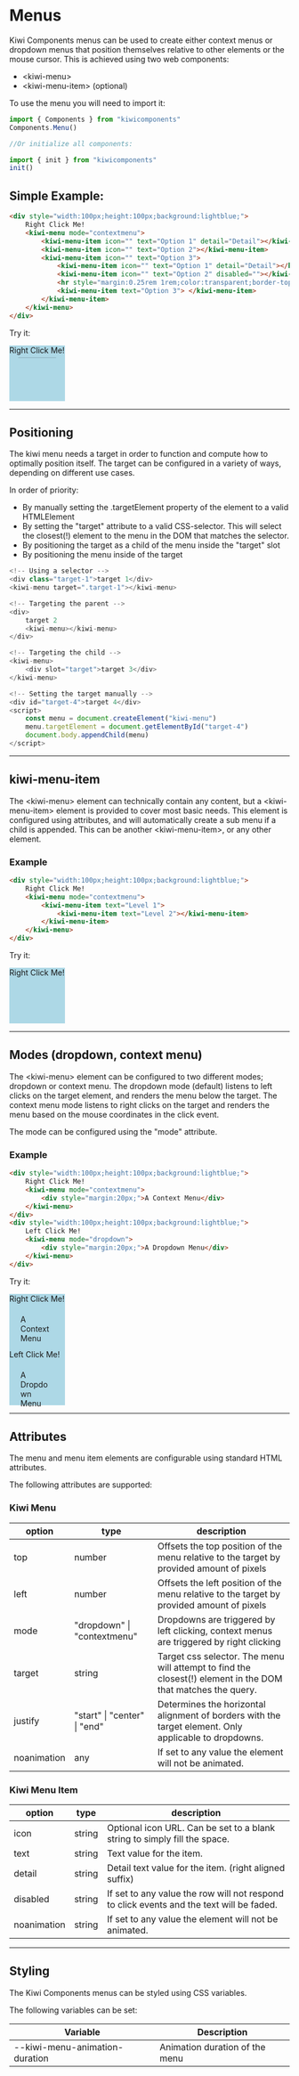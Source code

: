 # Menus

Kiwi Components menus can be used to create either context menus or dropdown menus that position themselves relative to other elements or the mouse cursor. This is achieved using two web components:

-   \<kiwi-menu>
-   \<kiwi-menu-item> (optional)

To use the menu you will need to import it:

```javascript
import { Components } from "kiwicomponents"
Components.Menu()

//Or initialize all components:

import { init } from "kiwicomponents"
init()
```

## Simple Example:

```html
<div style="width:100px;height:100px;background:lightblue;">
	Right Click Me!
	<kiwi-menu mode="contextmenu">
		<kiwi-menu-item icon="" text="Option 1" detail="Detail"></kiwi-menu-item>
		<kiwi-menu-item icon="" text="Option 2"></kiwi-menu-item>
		<kiwi-menu-item icon="" text="Option 3">
			<kiwi-menu-item icon="" text="Option 1" detail="Detail"></kiwi-menu-item>
			<kiwi-menu-item icon="" text="Option 2" disabled=""></kiwi-menu-item>
			<hr style="margin:0.25rem 1rem;color:transparent;border-top:1px solid black;opacity:0.1;" />
			<kiwi-menu-item text="Option 3"> </kiwi-menu-item>
		</kiwi-menu-item>
	</kiwi-menu>
</div>
```

Try it:

<div style="width:100px;height:100px;background:lightblue;-moz-osx-font-smoothing:unset;-webkit-text-size-adjust:unset;">
	Right Click Me!
	<kiwi-menu mode="contextmenu">
		<kiwi-menu-item icon="" text="Option 1" detail="Detail"></kiwi-menu-item>
		<kiwi-menu-item icon="" text="Option 2"></kiwi-menu-item>
		<kiwi-menu-item icon="" text="Option 3">
			<kiwi-menu-item icon="" text="Option 1" detail="Detail"></kiwi-menu-item>
			<kiwi-menu-item icon="" text="Option 2" disabled=""></kiwi-menu-item>
			<hr style="margin:0.25rem 1rem;color:transparent;border-top:1px solid black;opacity:0.1;">
			<kiwi-menu-item text="Option 3"> </kiwi-menu-item>
		</kiwi-menu-item>
	</kiwi-menu>
</div>

---

## Positioning

The kiwi menu needs a target in order to function and compute how to optimally position itself. The target can be configured in a variety of ways, depending on different use cases.

In order of priority:

-   By manually setting the .targetElement property of the element to a valid HTMLElement
-   By setting the "target" attribute to a valid CSS-selector. This will select the closest(!) element to the menu in the DOM that matches the selector.
-   By positioning the target as a child of the menu inside the "target" slot
-   By positioning the menu inside of the target

```javascript
<!-- Using a selector -->
<div class="target-1">target 1</div>
<kiwi-menu target=".target-1"></kiwi-menu>

<!-- Targeting the parent -->
<div>
	target 2
	<kiwi-menu></kiwi-menu>
</div>

<!-- Targeting the child -->
<kiwi-menu>
	<div slot="target">target 3</div>
</kiwi-menu>

<!-- Setting the target manually -->
<div id="target-4">target 4</div>
<script>
	const menu = document.createElement("kiwi-menu")
	menu.targetElement = document.getElementById("target-4")
	document.body.appendChild(menu)
</script>

```

---

## kiwi-menu-item

The \<kiwi-menu> element can technically contain any content, but a \<kiwi-menu-item> element is provided to cover most basic needs. This element is configured using attributes, and will automatically create a sub menu if a child is appended. This can be another \<kiwi-menu-item>, or any other element.

### Example

```html
<div style="width:100px;height:100px;background:lightblue;">
	Right Click Me!
	<kiwi-menu mode="contextmenu">
		<kiwi-menu-item text="Level 1">
			<kiwi-menu-item text="Level 2"></kiwi-menu-item>
		</kiwi-menu-item>
	</kiwi-menu>
</div>
```

Try it:

<div style="width:100px;height:100px;background:lightblue;">
	Right Click Me!
	<kiwi-menu mode="contextmenu">
		<kiwi-menu-item text="Level 1">
			<kiwi-menu-item text="Level 2"></kiwi-menu-item>
		</kiwi-menu-item>
	</kiwi-menu>
</div>

---

## Modes (dropdown, context menu)

The \<kiwi-menu> element can be configured to two different modes; dropdown or context menu. The dropdown mode (default) listens to left clicks on the target element, and renders the menu below the target. The context menu mode listens to right clicks on the target and renders the menu based on the mouse coordinates in the click event.

The mode can be configured using the "mode" attribute.

### Example

```html
<div style="width:100px;height:100px;background:lightblue;">
	Right Click Me!
	<kiwi-menu mode="contextmenu">
		<div style="margin:20px;">A Context Menu</div>
	</kiwi-menu>
</div>
<div style="width:100px;height:100px;background:lightblue;">
	Left Click Me!
	<kiwi-menu mode="dropdown">
		<div style="margin:20px;">A Dropdown Menu</div>
	</kiwi-menu>
</div>
```

Try it:

<div style="width:100px;height:100px;background:lightblue;">
	Right Click Me!
	<kiwi-menu mode="contextmenu">
		<div style="margin:20px;">A Context Menu</div>
	</kiwi-menu>
</div>
<div style="width:100px;height:100px;background:lightblue;">
	Left Click Me!
	<kiwi-menu mode="dropdown">
		<div style="margin:20px;">A Dropdown Menu</div>
	</kiwi-menu>
</div>

---

## Attributes

The menu and menu item elements are configurable using standard HTML attributes.

The following attributes are supported:

### Kiwi Menu

| option      | type                         | description                                                                                                  |
| ----------- | ---------------------------- | ------------------------------------------------------------------------------------------------------------ |
| top         | number                       | Offsets the top position of the menu relative to the target by provided amount of pixels                     |
| left        | number                       | Offsets the left position of the menu relative to the target by provided amount of pixels                    |
| mode        | "dropdown" \| "contextmenu"  | Dropdowns are triggered by left clicking, context menus are triggered by right clicking                      |
| target      | string                       | Target css selector. The menu will attempt to find the closest(!) element in the DOM that matches the query. |
| justify     | "start" \| "center" \| "end" | Determines the horizontal alignment of borders with the target element. Only applicable to dropdowns.        |
| noanimation | any                          | If set to any value the element will not be animated.                                                        |

### Kiwi Menu Item

| option      | type   | description                                                                              |
| ----------- | ------ | ---------------------------------------------------------------------------------------- |
| icon        | string | Optional icon URL. Can be set to a blank string to simply fill the space.                |
| text        | string | Text value for the item.                                                                 |
| detail      | string | Detail text value for the item. (right aligned suffix)                                   |
| disabled    | string | If set to any value the row will not respond to click events and the text will be faded. |
| noanimation | string | If set to any value the element will not be animated.                                    |

---

## Styling

The Kiwi Components menus can be styled using CSS variables.

The following variables can be set:

| Variable                       | Description                    |
| ------------------------------ | ------------------------------ |
| --kiwi-menu-animation-duration | Animation duration of the menu |
